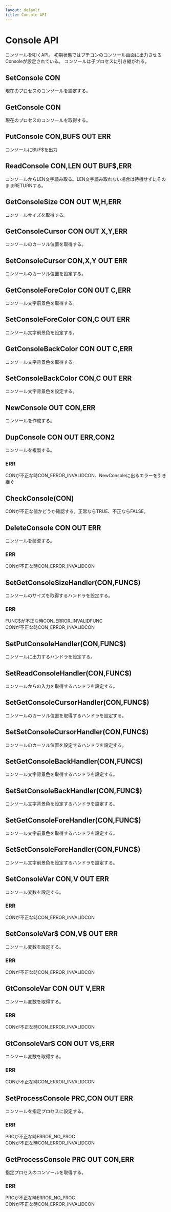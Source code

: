 ```yaml
---
layout: default
title: Console API
---
```

# Console API
コンソールを叩くAPI。
初期状態ではプチコンのコンソール画面に出力させるConsoleが設定されている。
コンソールは子プロセスに引き継がれる。

## SetConsole CON
現在のプロセスのコンソールを設定する。

## GetConsole CON
現在のプロセスのコンソールを取得する。

## PutConsole CON,BUF$ OUT ERR
コンソールにBUF$を出力

## ReadConsole CON,LEN OUT BUF$,ERR
コンソールからLEN文字読み取る。LEN文字読み取れない場合は待機せずにそのままRETURNする。

## GetConsoleSize CON OUT W,H,ERR
コンソールサイズを取得する。

## GetConsoleCursor CON OUT X,Y,ERR
コンソールのカーソル位置を取得する。

## SetConsoleCursor CON,X,Y OUT ERR
コンソールのカーソル位置を設定する。

## GetConsoleForeColor CON OUT C,ERR
コンソール文字前景色を取得する。

## SetConsoleForeColor CON,C OUT ERR
コンソール文字前景色を設定する。

## GetConsoleBackColor CON OUT C,ERR
コンソール文字背景色を取得する。

## SetConsoleBackColor CON,C OUT ERR
コンソール文字背景色を設定する。

## NewConsole OUT CON,ERR
コンソールを作成する。

## DupConsole CON OUT ERR,CON2
コンソールを複製する。

### ERR
CONが不正な時CON_ERROR_INVALIDCON、NewConsoleに出るエラーを引き継ぐ

## CheckConsole(CON)
CONが不正な値かどうか確認する。正常ならTRUE、不正ならFALSE。

##  DeleteConsole CON OUT ERR
コンソールを破棄する。

### ERR
CONが不正な時CON_ERROR_INVALIDCON

## SetGetConsoleSizeHandler(CON,FUNC$)
コンソールのサイズを取得するハンドラを設定する。

### ERR
FUNC$が不正な時CON_ERROR_INVALIDFUNC  
CONが不正な時CON_ERROR_INVALIDCON  

## SetPutConsoleHandler(CON,FUNC$)
コンソールに出力するハンドラを設定する。

## SetReadConsoleHandler(CON,FUNC$)
コンソールからの入力を取得するハンドラを設定する。

## SetGetConsoleCursorHandler(CON,FUNC$)
コンソールのカーソル位置を取得するハンドラを設定する。

## SetSetConsoleCursorHandler(CON,FUNC$)
コンソールのカーソル位置を設定するハンドラを設定する。

## SetGetConsoleBackHandler(CON,FUNC$)
コンソール文字背景色を取得するハンドラを設定する。

## SetSetConsoleBackHandler(CON,FUNC$)
コンソール文字背景色を設定するハンドラを設定する。

## SetGetConsoleForeHandler(CON,FUNC$)
コンソール文字前景色を取得するハンドラを設定する。

## SetSetConsoleForeHandler(CON,FUNC$)
コンソール文字前景色を設定するハンドラを設定する。

## SetConsoleVar CON,V OUT ERR
コンソール変数を設定する。

### ERR
CONが不正な時CON_ERROR_INVALIDCON

## SetConsoleVar$ CON,V$ OUT ERR
コンソール変数を設定する。

### ERR
CONが不正な時CON_ERROR_INVALIDCON

## GtConsoleVar CON OUT V,ERR
コンソール変数を取得する。

### ERR
CONが不正な時CON_ERROR_INVALIDCON

## GtConsoleVar$ CON OUT V$,ERR
コンソール変数を取得する。

### ERR
CONが不正な時CON_ERROR_INVALIDCON

## SetProcessConsole PRC,CON OUT ERR
コンソールを指定プロセスに設定する。

### ERR
PRCが不正な時ERROR_NO_PROC  
CONが不正な時CON_ERROR_INVALIDCON

## GetProcessConsole PRC OUT CON,ERR
指定プロセスのコンソールを取得する。

### ERR
PRCが不正な時ERROR_NO_PROC  
CONが不正な時CON_ERROR_INVALIDCON
